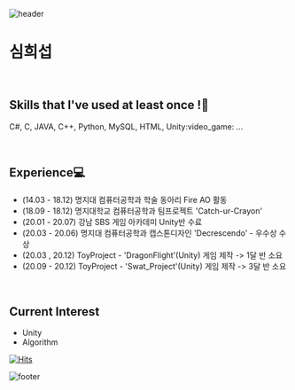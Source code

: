 ![header](https://capsule-render.vercel.app/api?type=Wave&color=gradient&height=50&section=header&text=My%20Profile&fontSize=40)
# 심희섭
<br>

## Skills that I've used at least once !:punch:
<p>C#, C, JAVA, C++, Python, MySQL, HTML, Unity:video_game: ...<p/>
<br>

## Experience:computer:
* (14.03 - 18.12) 명지대 컴퓨터공학과 학술 동아리 Fire AO 활동
* (18.09 - 18.12) 명지대학교 컴퓨터공학과 팀프로젝트 'Catch-ur-Crayon'
* (20.01 - 20.07) 강남 SBS 게임 아카데미 Unity반 수료
* (20.03 - 20.06) 명지대 컴퓨터공학과 캡스톤디자인 'Decrescendo' - 우수상 수상
* (20.03 , 20.12) ToyProject - 'DragonFlight'(Unity) 게임 제작 -> 1달 반 소요 
* (20.09 - 20.12) ToyProject - 'Swat_Project'(Unity) 게임 제작 -> 3달 반 소요
<br>

## Current Interest
* Unity
* Algorithm  


[![Hits](https://hits.seeyoufarm.com/api/count/incr/badge.svg?url=https%3A%2F%2Fgithub.com%2Ftlagmltjq11&count_bg=%2379C83D&title_bg=%23555555&icon=ello.svg&icon_color=%23FFFA00&title=hits&edge_flat=false)](https://hits.seeyoufarm.com)

![footer](https://capsule-render.vercel.app/api?type=Wave&color=gradient&height=50&section=footer)
<!--
**tlagmltjq11/tlagmltjq11** is a ✨ _special_ ✨ repository because its `README.md` (this file) appears on your GitHub profile.

Here are some ideas to get you started:

- 🔭 I’m currently working on ...
- 🌱 I’m currently learning ...
- 👯 I’m looking to collaborate on ...
- 🤔 I’m looking for help with ...
- 💬 Ask me about ...
- 📫 How to reach me: ...
- 😄 Pronouns: ...
- ⚡ Fun fact: ...
-->
